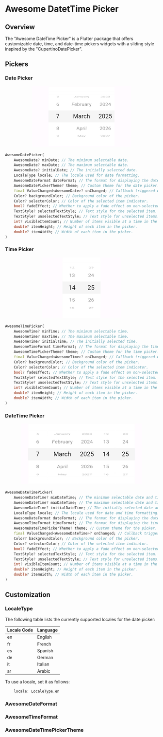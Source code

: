 # Awesome DatetTime Picker

## Overview
The "Awesome DateTime Picker" is a Flutter package that offers customizable date, time, and date-time pickers widgets with a sliding style inspired by the "CupertinoDatePicker".

## Pickers

### Date Picker
<p align="center" width="100%">
    <img src="https://github.com/inesachour/awesome_datetime_picker/blob/master/images/date_picker.jpg?raw=true" height="200">
</p>

```dart
AwesomeDatePicker(
    AwesomeDate? minDate; // The minimum selectable date.
    AwesomeDate? maxDate; // The maximum selectable date.
    AwesomeDate? initialDate; // The initially selected date.
    LocaleType locale; // The locale used for date formatting.
    AwesomeDateFormat dateFormat; // The format for displaying the date.
    AwesomeDatePickerTheme? theme; // Custom theme for the date picker.
    final ValueChanged<AwesomeDate>? onChanged; // Callback triggered when the date is changed.
    Color? backgroundColor; // Background color of the picker.
    Color? selectorColor; // Color of the selected item indicator.
    bool? fadeEffect; // Whether to apply a fade effect on non-selected items.
    TextStyle? selectedTextStyle; // Text style for the selected item.
    TextStyle? unselectedTextStyle; // Text style for unselected items.
    int? visibleItemCount; // Number of items visible at a time in the picker.
    double? itemHeight; // Height of each item in the picker.
    double? itemWidth; // Width of each item in the picker.
)
```


### Time Picker
<p align="center" width="100%">
    <img src="https://github.com/inesachour/awesome_datetime_picker/blob/master/images/time_picker.jpg?raw=true" height="200">
</p>

```dart
AwesomeTimePicker(
    AwesomeTime? minTime; // The minimum selectable time.
    AwesomeTime? maxTime; // The maximum selectable time.
    AwesomeTime? initialTime; // The initially selected time.
    AwesomeTimeFormat timeFormat; // The format for displaying the time (12-hour or 24-hour).
    AwesomeTimePickerTheme? theme; // Custom theme for the time picker.
    final ValueChanged<AwesomeTime>? onChanged; // Callback triggered when the time is changed.
    Color? backgroundColor; // Background color of the picker.
    Color? selectorColor; // Color of the selected item indicator.
    bool? fadeEffect; // Whether to apply a fade effect on non-selected items.
    TextStyle? selectedTextStyle; // Text style for the selected item.
    TextStyle? unselectedTextStyle; // Text style for unselected items.
    int? visibleItemCount; // Number of items visible at a time in the picker.
    double? itemHeight; // Height of each item in the picker.
    double? itemWidth; // Width of each item in the picker.
)
```


### DateTime Picker
<p align="center" width="100%">
    <img src="https://github.com/inesachour/awesome_datetime_picker/blob/master/images/datetime_picker.jpg?raw=true" height="200">
</p>

```dart
AwesomeDateTimePicker(
    AwesomeDateTime? minDateTime; // The minimum selectable date and time.
    AwesomeDateTime? maxDateTime; // The maximum selectable date and time.
    AwesomeDateTime? initialDateTime; // The initially selected date and time.
    LocaleType locale; // The locale used for date and time formatting.
    AwesomeDateFormat dateFormat; // The format for displaying the date.
    AwesomeTimeFormat timeFormat; // The format for displaying the time.
    AwesomeDateTimePickerTheme? theme; // Custom theme for the picker.
    final ValueChanged<AwesomeDateTime>? onChanged; // Callback triggered when the date/time is changed.
    Color? backgroundColor; // Background color of the picker.
    Color? selectorColor; // Color of the selected item indicator.
    bool? fadeEffect; // Whether to apply a fade effect on non-selected items.
    TextStyle? selectedTextStyle; // Text style for the selected item.
    TextStyle? unselectedTextStyle; // Text style for unselected items.
    int? visibleItemCount; // Number of items visible at a time in the picker.
    double? itemHeight; // Height of each item in the picker.
    double? itemWidth; // Width of each item in the picker.
)
```

## Customization
### LocaleType
The following table lists the currently supported locales for the date picker:

| Locale Code | Language          |
|------------|------------------|
| en         | English          |
| fr         | French           |
| es         | Spanish          |
| de         | German           |
| it         | Italian          |
| ar         | Arabic           |

To use a locale, set it as follows:
```dart
    locale: LocaleType.en
```
### AwesomeDateFormat

### AwesomeTimeFormat

### AwesomeDateTimePickerTheme